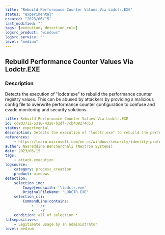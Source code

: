 ```yaml
---
title: "Rebuild Performance Counter Values Via Lodctr.EXE"
status: "experimental"
created: "2023/06/15"
last_modified: ""
tags: [execution, detection_rule]
logsrc_product: "windows"
logsrc_service: ""
level: "medium"
---
```


## Rebuild Performance Counter Values Via Lodctr.EXE

### Description

Detects the execution of "lodctr.exe" to rebuild the performance counter registry values. This can be abused by attackers by providing a malicious config file to overwrite performance counter configuration to confuse and evade monitoring and security solutions.

```yml
title: Rebuild Performance Counter Values Via Lodctr.EXE
id: cc9d3712-6310-4320-b2df-7cb408274d53
status: experimental
description: Detects the execution of "lodctr.exe" to rebuild the performance counter registry values. This can be abused by attackers by providing a malicious config file to overwrite performance counter configuration to confuse and evade monitoring and security solutions.
references:
    - https://learn.microsoft.com/en-us/windows/security/identity-protection/virtual-smart-cards/virtual-smart-card-tpmvscmgr
author: Nasreddine Bencherchali (Nextron Systems)
date: 2023/06/15
tags:
    - attack.execution
logsource:
    category: process_creation
    product: windows
detection:
    selection_img:
        Image|endswith: '\lodctr.exe'
        OriginalFileName: 'LODCTR.EXE'
    selection_cli:
        CommandLine|contains:
            - ' /r'
            - ' -r'
    condition: all of selection_*
falsepositives:
    - Legitimate usage by an administrator
level: medium

```

